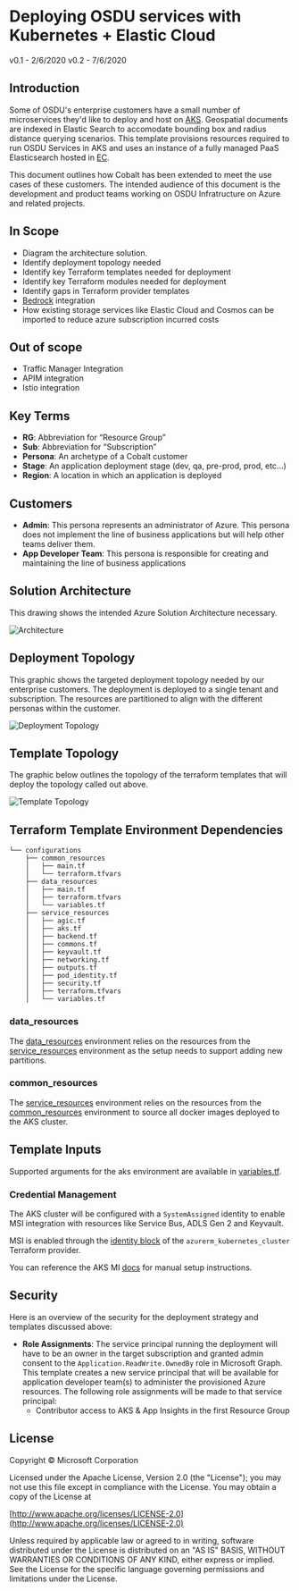 # Deploying OSDU services with Kubernetes + Elastic Cloud

v0.1 - 2/6/2020
v0.2 - 7/6/2020

## Introduction

Some of OSDU's enterprise customers have a small number of microservices they'd like to deploy and host on [AKS](https://docs.microsoft.com/en-us/azure/aks/). Geospatial documents are indexed in Elastic Search to accomodate bounding box and radius distance querying scenarios. This template provisions resources required to run OSDU Services in AKS and uses an instance of a fully managed PaaS Elasticsearch hosted in [EC](https://www.elastic.co/cloud/).

This document outlines how Cobalt has been extended to meet the use cases of these customers. The intended audience of this document is the development and product teams working on OSDU Infratructure on Azure and related projects.

## In Scope

- Diagram the architecture solution.
- Identify deployment topology needed
- Identify key Terraform templates needed for deployment
- Identify key Terraform modules needed for deployment
- Identify gaps in Terraform provider templates
- [Bedrock](https://github.com/microsoft/bedrock) integration
- How existing storage services like Elastic Cloud and Cosmos can be imported to reduce azure subscription incurred costs

## Out of scope

- Traffic Manager Integration
- APIM integration
- Istio integration

## Key Terms
- **RG**: Abbreviation for “Resource Group”
- **Sub**: Abbreviation for “Subscription”
- **Persona**: An archetype of a Cobalt customer
- **Stage**: An application deployment stage (dev, qa, pre-prod, prod, etc...)
- **Region**: A location in which an application is deployed


## Customers
- **Admin**: This persona represents an administrator of Azure. This persona does not implement the line of business applications but will help other teams deliver them.
- **App Developer Team**: This persona is responsible for creating and maintaining the line of business applications

## Solution Architecture

This drawing shows the intended Azure Solution Architecture necessary.

![Architecture](images/architecture.png "Architecture")

## Deployment Topology

This graphic shows the targeted deployment topology needed by our enterprise customers. The deployment is deployed to a single tenant and subscription. The resources are partitioned to align with the different personas within the customer.

![Deployment Topology](images/topology.png "Deployment Topology")

## Template Topology

The graphic below outlines the topology of the terraform templates that will deploy the topology called out above.

![Template Topology](images/template.png "Template Topology")

## Terraform Template Environment Dependencies

```
└── configurations
    ├── common_resources
    │   ├── main.tf
    │   └── terraform.tfvars
    ├── data_resources
    │   ├── main.tf
    │   ├── terraform.tfvars
    │   └── variables.tf
    ├── service_resources
    │   ├── agic.tf
    │   ├── aks.tf
    │   ├── backend.tf
    │   ├── commons.tf
    │   ├── keyvault.tf
    │   ├── networking.tf
    │   ├── outputs.tf
    │   ├── pod_identity.tf
    │   ├── security.tf
    │   ├── terraform.tfvars
    │   └── variables.tf
```
### data_resources

The [data_resources](../configurations/data_resources/) environment relies on the resources from the [service_resources](../configurations/service_resources/) environment as the setup needs to support adding new partitions.

### common_resources

The [service_resources](../configurations/service_resources/) environment relies on the resources from the [common_resources](../configurations/common_resources/) environment to source all docker images deployed to the AKS cluster.

## Template Inputs
Supported arguments for the aks environment are available in [variables.tf](../configurations/service_resources/).

### Credential Management

The AKS cluster will be configured with a `SystemAssigned` identity to enable MSI integration with resources like Service Bus, ADLS Gen 2 and Keyvault. 

MSI is enabled through the [identity block](https://www.terraform.io/docs/providers/azurerm/r/kubernetes_cluster.html#type-2) of the `azurerm_kubernetes_cluster` Terraform provider.

You can reference the AKS MI [docs](https://docs.microsoft.com/en-us/azure/aks/use-managed-identity) for manual setup instructions.

## Security

Here is an overview of the security for the deployment strategy and templates discussed above:

- **Role Assignments**: The service principal running the deployment will have to be an owner in the target subscription and granted admin consent to the `Application.ReadWrite.OwnedBy` role in Microsoft Graph. This template creates a new service principal that will be available for application developer team(s) to administer the provisioned Azure resources. The following role assignments will be made to that service principal:
  - Contributor access to AKS & App Insights in the first Resource Group


## License
Copyright © Microsoft Corporation

Licensed under the Apache License, Version 2.0 (the "License");
you may not use this file except in compliance with the License.
You may obtain a copy of the License at 

[http://www.apache.org/licenses/LICENSE-2.0](http://www.apache.org/licenses/LICENSE-2.0)

Unless required by applicable law or agreed to in writing, software
distributed under the License is distributed on an "AS IS" BASIS,
WITHOUT WARRANTIES OR CONDITIONS OF ANY KIND, either express or implied.
See the License for the specific language governing permissions and
limitations under the License.